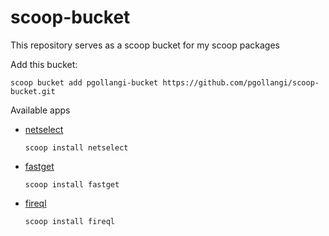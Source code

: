 # scoop-bucket
This repository serves as a scoop bucket for my scoop packages

Add this bucket:
```
scoop bucket add pgollangi-bucket https://github.com/pgollangi/scoop-bucket.git
```

Available apps
- [netselect](https://github.com/pgollangi/netselect)

  ```
  scoop install netselect
  ```
- [fastget](https://github.com/pgollangi/fastget)

  ```
  scoop install fastget
  ```
- [fireql](https://github.com/pgollangi/fireql)

  ```
  scoop install fireql
  ```
